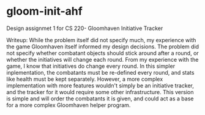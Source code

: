 # gloom-init-ahf
 Design assignmet 1 for CS 220- Gloomhaven Initiative Tracker

Writeup:
 While the problem itself did not specify much, my experience with the game Gloomhaven itself informed my design decisions. The problem did not specify whether combatant objects should stick around after a round, or whether the initiatives will change each round. From my experience with the game, I know that initiatives do change every round. In this simpler inplementation, the combatants must be re-defined every round, and stats like health must be kept separately. However, a more complex implementation with more features wouldn't simply be an initiative tracker, and the tracker for it would require some other infrastructure. This version is simple and will order the combatants it is given, and could act as a base for a more complex Gloomhaven helper program. 
